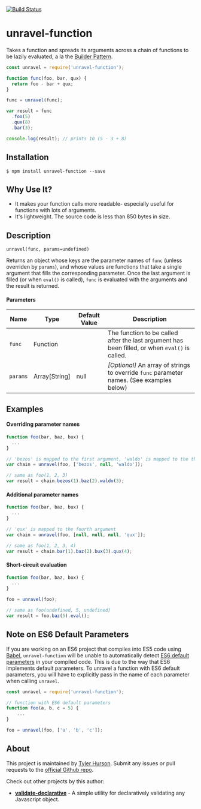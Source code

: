 [![Build Status](https://travis-ci.org/Mariosunny/unravel-function.svg?branch=master)](https://travis-ci.org/Mariosunny/unravel-function.svg?branch=master)
# unravel-function
Takes a function and spreads its arguments across a chain of functions to be lazily evaluated, a la the [Builder Pattern](https://sourcemaking.com/design_patterns/builder).
```javascript
const unravel = require('unravel-function');

function func(foo, bar, qux) {
  return foo - bar + qux;
}

func = unravel(func);

var result = func
  .foo(5)
  .qux(8)
  .bar(3);

console.log(result); // prints 10 (5 - 3 + 8)
```

## Installation

```shell
$ npm install unravel-function --save
```

## Why Use It?
- It makes your function calls more readable- especially useful for functions with lots of arguments.
- It's lightweight. The source code is less than 850 bytes in size.

## Description
`unravel(func, params=undefined)`

Returns an object whose keys are the parameter names of `func` (unless overriden by `params`), and whose values are functions that take a single argument that fills the corresponding parameter. Once the last argument is filled (or when `eval()` is called), `func` is evaluated with the arguments and the result is returned.

#### Parameters
| Name | Type          | Default Value | Description                                         |
|-----------|---------------|---------------|-----------------------------------------------------|
| `func`      | Function      |               | The function to be called after the last argument has been filled, or when `eval()` is called.|
| `params`    | Array[String] | null          | _[Optional]_ An array of strings to override `func` parameter names. (See examples below)          |

## Examples

#### Overriding parameter names
```javascript
function foo(bar, baz, bux) {
  ...
}

// 'bezos' is mapped to the first argument, 'waldo' is mapped to the third argument
var chain = unravel(foo, ['bezos', null, 'waldo']);

// same as foo(1, 2, 3)
var result = chain.bezos(1).baz(2).waldo(3);
```

#### Additional parameter names
```javascript
function foo(bar, baz, bux) {
  ...
}

// 'qux' is mapped to the fourth argument
var chain = unravel(foo, [null, null, null, 'qux']);

// same as foo(1, 2, 3, 4)
var result = chain.bar(1).baz(2).bux(3).qux(4);
```

#### Short-circuit evaluation
```javascript
function foo(bar, baz, bux) {
  ...
}

foo = unravel(foo);

// same as foo(undefined, 5, undefined)
var result = foo.baz(5).eval();
```

## Note on ES6 Default Parameters
If you are working on an ES6 project that compiles into ES5 code using [Babel](https://www.npmjs.com/package/@babel/cli), `unravel-function` will be unable to automatically detect [ES6 default parameters](https://developer.mozilla.org/en-US/docs/Web/JavaScript/Reference/Functions/Default_parameters) in your compiled code. This is due to the way that ES6 implements default parameters. To unravel a function with ES6 default parameters, you will have to explicitly pass in the name of each parameter when calling `unravel`.

```javascript
const unravel = require('unravel-function');

// function with ES6 default parameters
function foo(a, b, c = 5) {
    ...
}

foo = unravel(foo, ['a', 'b', 'c']);
```


## About
This project is maintained by [Tyler Hurson](https://github.com/Mariosunny). 
Submit any issues or pull requests to the [official Github repo](https://github.com/Mariosunny/unravel-function).

Check out other projects by this author:
- [**validate-declarative**](https://www.npmjs.com/package/validate-declarative) - A simple utility for declaratively validating any Javascript object.
